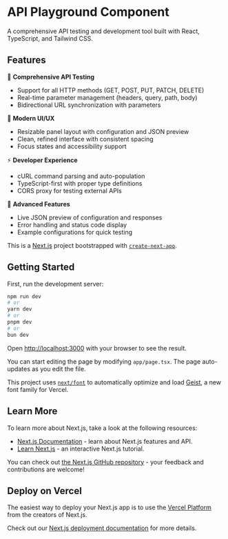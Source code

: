# API Playground Component

A comprehensive API testing and development tool built with React, TypeScript, and Tailwind CSS.

## Features

🚀 **Comprehensive API Testing**
- Support for all HTTP methods (GET, POST, PUT, PATCH, DELETE)
- Real-time parameter management (headers, query, path, body)
- Bidirectional URL synchronization with parameters

🎨 **Modern UI/UX**
- Resizable panel layout with configuration and JSON preview
- Clean, refined interface with consistent spacing
- Focus states and accessibility support

⚡ **Developer Experience**
- cURL command parsing and auto-population
- TypeScript-first with proper type definitions
- CORS proxy for testing external APIs

🔧 **Advanced Features**
- Live JSON preview of configuration and responses
- Error handling and status code display
- Example configurations for quick testing

This is a [Next.js](https://nextjs.org) project bootstrapped with [`create-next-app`](https://nextjs.org/docs/app/api-reference/cli/create-next-app).

## Getting Started

First, run the development server:

```bash
npm run dev
# or
yarn dev
# or
pnpm dev
# or
bun dev
```

Open [http://localhost:3000](http://localhost:3000) with your browser to see the result.

You can start editing the page by modifying `app/page.tsx`. The page auto-updates as you edit the file.

This project uses [`next/font`](https://nextjs.org/docs/app/building-your-application/optimizing/fonts) to automatically optimize and load [Geist](https://vercel.com/font), a new font family for Vercel.

## Learn More

To learn more about Next.js, take a look at the following resources:

- [Next.js Documentation](https://nextjs.org/docs) - learn about Next.js features and API.
- [Learn Next.js](https://nextjs.org/learn) - an interactive Next.js tutorial.

You can check out [the Next.js GitHub repository](https://github.com/vercel/next.js) - your feedback and contributions are welcome!

## Deploy on Vercel

The easiest way to deploy your Next.js app is to use the [Vercel Platform](https://vercel.com/new?utm_medium=default-template&filter=next.js&utm_source=create-next-app&utm_campaign=create-next-app-readme) from the creators of Next.js.

Check out our [Next.js deployment documentation](https://nextjs.org/docs/app/building-your-application/deploying) for more details.
